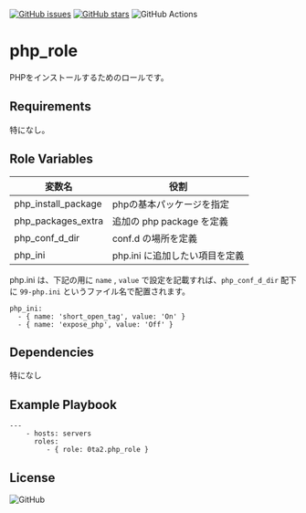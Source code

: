 [![GitHub issues](https://img.shields.io/github/issues/0ta2/php_role)](https://github.com/0ta2/php_role/issues)
[![GitHub stars](https://img.shields.io/github/stars/0ta2/php_role)](https://github.com/0ta2/php_role/stargazers)
![GitHub Actions](https://github.com/0ta2/php_role/workflows/Molecule%20Test/badge.svg)

php_role
=========

PHPをインストールするためのロールです。

Requirements
------------

特になし。

Role Variables
--------------

| 変数名              | 役割                           |
|---------------------|--------------------------------|
| php_install_package | phpの基本パッケージを指定      |
| php_packages_extra  | 追加の php package を定義      |
| php_conf_d_dir      | conf.d の場所を定義            |
| php_ini             | php.ini に追加したい項目を定義 |


php.ini は、下記の用に `name` , `value` で設定を記載すれば、`php_conf_d_dir` 配下に `99-php.ini` というファイル名で配置されます。

```
php_ini:
  - { name: 'short_open_tag', value: 'On' }
  - { name: 'expose_php', value: 'Off' }
```

Dependencies
------------

特になし

Example Playbook
----------------

```
---
    - hosts: servers
      roles:
         - { role: 0ta2.php_role }
```

License
-------

![GitHub](https://img.shields.io/github/license/0ta2/php_role)
